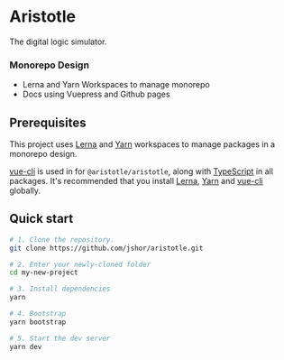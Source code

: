 # Aristotle

The digital logic simulator.

### Monorepo Design

* Lerna and Yarn Workspaces to manage monorepo
* Docs using Vuepress and Github pages

## Prerequisites

This project uses [Lerna](https://lernajs.io/) and [Yarn](https://yarnpkg.com/lang/en/) workspaces to manage packages in a monorepo design.

[vue-cli](https://cli.vuejs.org/) is used in for `@aristotle/aristotle`, along with [TypeScript](https://www.typescriptlang.org/) in all packages. It's recommended that you install [Lerna](https://lernajs.io/), [Yarn](https://yarnpkg.com/en/docs/install) and [vue-cli](https://cli.vuejs.org/) globally.


## Quick start

```bash
# 1. Clone the repository.
git clone https://github.com/jshor/aristotle.git

# 2. Enter your newly-cloned folder
cd my-new-project

# 3. Install dependencies
yarn

# 4. Bootstrap
yarn bootstrap

# 5. Start the dev server
yarn dev

```

